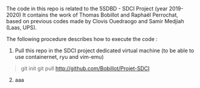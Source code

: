 The code in this repo is related to the 5SDBD - SDCI Project (year 2019-2020)
It contains the work of Thomas Bobillot and Raphaël Perrochat, based on previous codes made by Clovis Ouedraogo and Samir Medjiah (Laas, UPS).

The following procedure describes how to execute the code :

1. Pull this repo in the SDCI project dedicated virtual machine (to be able to use containernet, ryu and vim-emu)
> git init
> git pull http://github.com/Bobillot/Projet-SDCI
2. aaa

